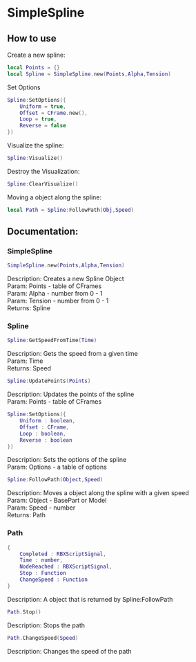 # SimpleSpline

## How to use

Create a new spline:
```lua
local Points = {}
local Spline = SimpleSpline.new(Points,Alpha,Tension)
```
Set Options
```lua
Spline:SetOptions({
    Uniform = true,
    Offset = CFrame.new(),
    Loop = true,
    Reverse = false
})
```
Visualize the spline:
```lua
Spline:Visualize()
```
Destroy the Visualization:
```lua
Spline:ClearVisualize()
```

Moving a object along the spline:
```lua
local Path = Spline:FollowPath(Obj,Speed)
```
## Documentation:

### SimpleSpline

```lua
SimpleSpline.new(Points,Alpha,Tension)
```
Description: Creates a new Spline Object
<br>Param: Points - table of CFrames
<br>Param: Alpha - number from 0 - 1
<br>Param: Tension - number from 0 - 1
<br>Returns: Spline

### Spline

```lua
Spline:GetSpeedFromTime(Time)
```
Description: Gets the speed from a given time
<br>Param: Time
<br>Returns: Speed

```lua
Spline:UpdatePoints(Points)
```
Description: Updates the points of the spline
<br>Param: Points - table of CFrames

```lua
Spline:SetOptions({
    Uniform : boolean,
    Offset : CFrame,
    Loop : boolean,
    Reverse : boolean
})
```
Description: Sets the options of the spline
<br>Param: Options - a table of options

```lua
Spline:FollowPath(Object,Speed)
```
Description: Moves a object along the spline with a given speed
<br>Param: Object - BasePart or Model
<br>Param: Speed - number
<br>Returns: Path

### Path

```lua
{
    Completed : RBXScriptSignal,
    Time : number,
    NodeReached : RBXScriptSignal,
    Stop : Function
    ChangeSpeed : Function
}
```
Description: A object that is returned by Spline:FollowPath

```lua
Path.Stop()
```
Description: Stops the path

```lua
Path.ChangeSpeed(Speed)
```
Description: Changes the speed of the path

